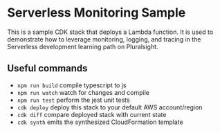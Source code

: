 # Serverless Monitoring Sample

This is a sample CDK stack that deploys a Lambda function.  It is used to demonstrate how to leverage monitoring, logging, and tracing in the Serverless development learning path on Pluralsight.

## Useful commands

 * `npm run build`   compile typescript to js
 * `npm run watch`   watch for changes and compile
 * `npm run test`    perform the jest unit tests
 * `cdk deploy`      deploy this stack to your default AWS account/region
 * `cdk diff`        compare deployed stack with current state
 * `cdk synth`       emits the synthesized CloudFormation template
